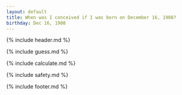 ```yaml
---
layout: default
title: When was I conceived if I was born on December 16, 1908?
birthday: Dec 16, 1908
---
```


{% include header.md %}

{% include guess.md %}

{% include calculate.md %}

{% include safety.md %}

{% include footer.md %}



